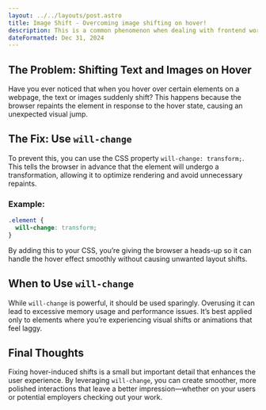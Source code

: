 ```yaml
---
layout: ../../layouts/post.astro
title: Image Shift - Overcoming image shifting on hover!
description: This is a common phenomenon when dealing with frontend work.
dateFormatted: Dec 31, 2024
---
```


## The Problem: Shifting Text and Images on Hover

Have you ever noticed that when you hover over certain elements on a webpage, the text or images suddenly shift? This happens because the browser repaints the element in response to the hover state, causing an unexpected visual jump.

## The Fix: Use `will-change`

To prevent this, you can use the CSS property `will-change: transform;`. This tells the browser in advance that the element will undergo a transformation, allowing it to optimize rendering and avoid unnecessary repaints.

### Example:

```css
.element {
  will-change: transform;
}
```

By adding this to your CSS, you’re giving the browser a heads-up so it can handle the hover effect smoothly without causing unwanted layout shifts.

## When to Use `will-change`

While `will-change` is powerful, it should be used sparingly. Overusing it can lead to excessive memory usage and performance issues. It’s best applied only to elements where you’re experiencing visual shifts or animations that feel laggy.

## Final Thoughts

Fixing hover-induced shifts is a small but important detail that enhances the user experience. By leveraging `will-change`, you can create smoother, more polished interactions that leave a better impression—whether on your users or potential employers checking out your work.
